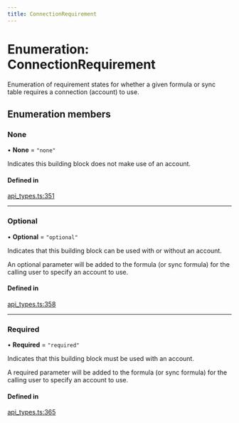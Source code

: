 ```yaml
---
title: ConnectionRequirement
---
```

# Enumeration: ConnectionRequirement

Enumeration of requirement states for whether a given formula or sync table requires
a connection (account) to use.

## Enumeration members

### None

• **None** = `"none"`

Indicates this building block does not make use of an account.

#### Defined in

[api_types.ts:351](https://github.com/coda/packs-sdk/blob/main/api_types.ts#L351)

___

### Optional

• **Optional** = `"optional"`

Indicates that this building block can be used with or without an account.

An optional parameter will be added to the formula (or sync formula) for the calling user
to specify an account to use.

#### Defined in

[api_types.ts:358](https://github.com/coda/packs-sdk/blob/main/api_types.ts#L358)

___

### Required

• **Required** = `"required"`

Indicates that this building block must be used with an account.

A required parameter will be added to the formula (or sync formula) for the calling user
to specify an account to use.

#### Defined in

[api_types.ts:365](https://github.com/coda/packs-sdk/blob/main/api_types.ts#L365)
